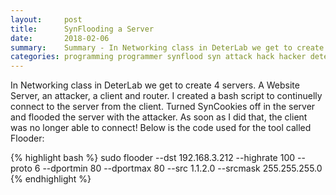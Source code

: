 ```yaml
---
layout:     post
title:      SynFlooding a Server
date:       2018-02-06
summary:    Summary - In Networking class in DeterLab we get to create 4 servers. A Website Server, an attacker, a client and router. I created a bash script to continuelly connect to the server from the client. Turned SynCookies off in the server and flooded the server with the attacker. As soon as I did that, the client was no longer able to connect! Below is the code used for the tool called Flooder:
categories: programming programmer synflood syn attack hack hacker deterlab networking female website bills github
---
```


In Networking class in DeterLab we get to create 4 servers. A Website Server, an attacker, a client and router. I created a bash script to continuelly connect to the server from the client. Turned SynCookies off in the server and flooded the server with the attacker. As soon as I did that, the client was no longer able to connect! Below is the code used for the tool called Flooder:

{% highlight bash %}
sudo flooder --dst 192.168.3.212 --highrate 100 --proto 6 --dportmin 80 --dportmax 80 --src 1.1.2.0 --srcmask 255.255.255.0
{% endhighlight %}

